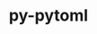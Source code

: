 ---
title: "py-pytoml"
layout: cache
categories: [package, develop]
meta: {"versions": ["0.1.21"], "compilers": ["gcc@=11.1.0", "gcc@=11.4.0"], "oss": ["ubuntu20.04", "ubuntu22.04"], "platforms": ["linux"], "targets": ["x86_64_v3"], "stacks": ["data-vis-sdk", "e4s", "root"], "num_specs": 10, "num_specs_by_stack": {"root": 10, "data-vis-sdk": 5, "e4s": 5}}
spec_details: [{"hash": "wlya4ibwlxafziol6shr27onfa4d3pgy", "compiler": "gcc@=11.1.0", "versions": ["0.1.21"], "os": "ubuntu20.04", "platform": "linux", "target": "x86_64_v3", "variants": ["build_system=python_pip"], "stacks": ["root", "data-vis-sdk"], "size": "-", "tarball": "https://binaries.spack.io/develop/build_cache/linux-ubuntu20.04-x86_64_v3/gcc-11.1.0/py-pytoml-0.1.21/linux-ubuntu20.04-x86_64_v3-gcc-11.1.0-py-pytoml-0.1.21-wlya4ibwlxafziol6shr27onfa4d3pgy.spack"}, {"hash": "j6n64gqfchjka5zkqx3owogwsnmr4two", "compiler": "gcc@=11.1.0", "versions": ["0.1.21"], "os": "ubuntu20.04", "platform": "linux", "target": "x86_64_v3", "variants": ["build_system=python_pip"], "stacks": ["root", "data-vis-sdk"], "size": "-", "tarball": "https://binaries.spack.io/develop/build_cache/linux-ubuntu20.04-x86_64_v3/gcc-11.1.0/py-pytoml-0.1.21/linux-ubuntu20.04-x86_64_v3-gcc-11.1.0-py-pytoml-0.1.21-j6n64gqfchjka5zkqx3owogwsnmr4two.spack"}, {"hash": "shaozkvmibhacduvrpcjrgu742wu7yox", "compiler": "gcc@=11.1.0", "versions": ["0.1.21"], "os": "ubuntu20.04", "platform": "linux", "target": "x86_64_v3", "variants": ["build_system=python_pip"], "stacks": ["root", "data-vis-sdk"], "size": "-", "tarball": "https://binaries.spack.io/develop/build_cache/linux-ubuntu20.04-x86_64_v3/gcc-11.1.0/py-pytoml-0.1.21/linux-ubuntu20.04-x86_64_v3-gcc-11.1.0-py-pytoml-0.1.21-shaozkvmibhacduvrpcjrgu742wu7yox.spack"}, {"hash": "ndrchposssupzygfjdhjp7zfkqi46eeq", "compiler": "gcc@=11.1.0", "versions": ["0.1.21"], "os": "ubuntu20.04", "platform": "linux", "target": "x86_64_v3", "variants": ["build_system=python_pip"], "stacks": ["root", "data-vis-sdk"], "size": "-", "tarball": "https://binaries.spack.io/develop/build_cache/linux-ubuntu20.04-x86_64_v3/gcc-11.1.0/py-pytoml-0.1.21/linux-ubuntu20.04-x86_64_v3-gcc-11.1.0-py-pytoml-0.1.21-ndrchposssupzygfjdhjp7zfkqi46eeq.spack"}, {"hash": "pxl7riaqtj5i5ttzbja5wsx65mq4qdxg", "compiler": "gcc@=11.1.0", "versions": ["0.1.21"], "os": "ubuntu20.04", "platform": "linux", "target": "x86_64_v3", "variants": ["build_system=python_pip"], "stacks": ["root", "data-vis-sdk"], "size": "-", "tarball": "https://binaries.spack.io/develop/build_cache/linux-ubuntu20.04-x86_64_v3/gcc-11.1.0/py-pytoml-0.1.21/linux-ubuntu20.04-x86_64_v3-gcc-11.1.0-py-pytoml-0.1.21-pxl7riaqtj5i5ttzbja5wsx65mq4qdxg.spack"}, {"hash": "j7a4igovg7ablzipxdxchjhtuk4jlfnx", "compiler": "gcc@=11.4.0", "versions": ["0.1.21"], "os": "ubuntu22.04", "platform": "linux", "target": "x86_64_v3", "variants": ["build_system=python_pip"], "stacks": ["e4s", "root"], "size": "-", "tarball": "https://binaries.spack.io/develop/build_cache/linux-ubuntu22.04-x86_64_v3/gcc-11.4.0/py-pytoml-0.1.21/linux-ubuntu22.04-x86_64_v3-gcc-11.4.0-py-pytoml-0.1.21-j7a4igovg7ablzipxdxchjhtuk4jlfnx.spack"}, {"hash": "gohfbcac2jkeevhrxovjkzsucdrgqu4l", "compiler": "gcc@=11.4.0", "versions": ["0.1.21"], "os": "ubuntu22.04", "platform": "linux", "target": "x86_64_v3", "variants": ["build_system=python_pip"], "stacks": ["e4s", "root"], "size": "-", "tarball": "https://binaries.spack.io/develop/build_cache/linux-ubuntu22.04-x86_64_v3/gcc-11.4.0/py-pytoml-0.1.21/linux-ubuntu22.04-x86_64_v3-gcc-11.4.0-py-pytoml-0.1.21-gohfbcac2jkeevhrxovjkzsucdrgqu4l.spack"}, {"hash": "a7x4bbgpbo4amyu5b3if26jecmii3bfn", "compiler": "gcc@=11.4.0", "versions": ["0.1.21"], "os": "ubuntu22.04", "platform": "linux", "target": "x86_64_v3", "variants": ["build_system=python_pip"], "stacks": ["e4s", "root"], "size": "-", "tarball": "https://binaries.spack.io/develop/build_cache/linux-ubuntu22.04-x86_64_v3/gcc-11.4.0/py-pytoml-0.1.21/linux-ubuntu22.04-x86_64_v3-gcc-11.4.0-py-pytoml-0.1.21-a7x4bbgpbo4amyu5b3if26jecmii3bfn.spack"}, {"hash": "6pagrjoa3g5ffa7r7r5w2ghl4ic46f7n", "compiler": "gcc@=11.4.0", "versions": ["0.1.21"], "os": "ubuntu22.04", "platform": "linux", "target": "x86_64_v3", "variants": ["build_system=python_pip"], "stacks": ["e4s", "root"], "size": "-", "tarball": "https://binaries.spack.io/develop/build_cache/linux-ubuntu22.04-x86_64_v3/gcc-11.4.0/py-pytoml-0.1.21/linux-ubuntu22.04-x86_64_v3-gcc-11.4.0-py-pytoml-0.1.21-6pagrjoa3g5ffa7r7r5w2ghl4ic46f7n.spack"}, {"hash": "fue3tb2eyofijt52ikk457tmyaxm5rlb", "compiler": "gcc@=11.4.0", "versions": ["0.1.21"], "os": "ubuntu22.04", "platform": "linux", "target": "x86_64_v3", "variants": ["build_system=python_pip"], "stacks": ["e4s", "root"], "size": "-", "tarball": "https://binaries.spack.io/develop/build_cache/linux-ubuntu22.04-x86_64_v3/gcc-11.4.0/py-pytoml-0.1.21/linux-ubuntu22.04-x86_64_v3-gcc-11.4.0-py-pytoml-0.1.21-fue3tb2eyofijt52ikk457tmyaxm5rlb.spack"}]
---
